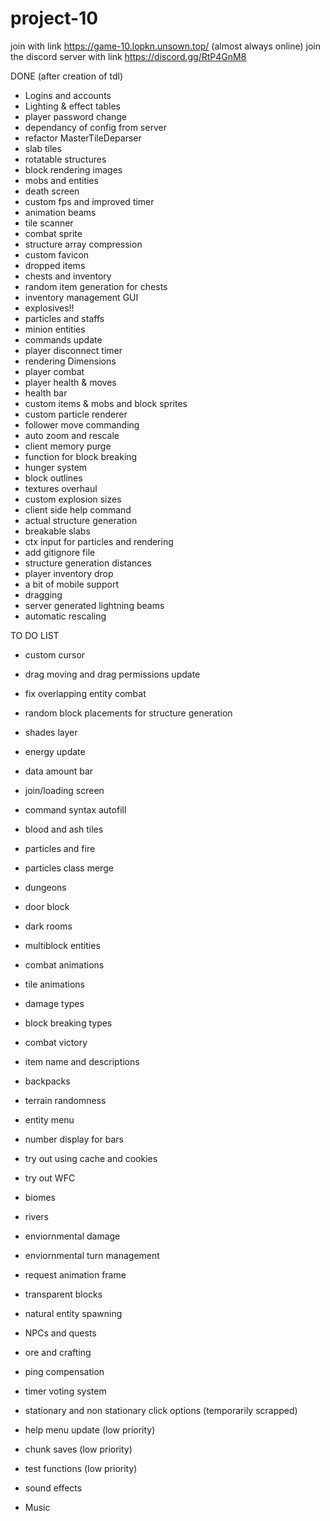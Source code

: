 # project-10

join with link https://game-10.lopkn.unsown.top/ (almost always online)
join the discord server with link https://discord.gg/RtP4GnM8

DONE (after creation of tdl)
- Logins and accounts
- Lighting & effect tables
- player password change
- dependancy of config from server
- refactor MasterTileDeparser
- slab tiles
- rotatable structures
- block rendering images
- mobs and entities
- death screen
- custom fps and improved timer
- animation beams
- tile scanner
- combat sprite
- structure array compression
- custom favicon
- dropped items
- chests and inventory
- random item generation for chests
- inventory management GUI
- explosives!!
- particles and staffs
- minion entities
- commands update
- player disconnect timer
- rendering Dimensions
- player combat
- player health & moves
- health bar
- custom items & mobs and block sprites
- custom particle renderer
- follower move commanding
- auto zoom and rescale
- client memory purge
- function for block breaking
- hunger system
- block outlines
- textures overhaul
- custom explosion sizes
- client side help command
- actual structure generation
- breakable slabs
- ctx input for particles and rendering
- add gitignore file
- structure generation distances
- player inventory drop
- a bit of mobile support
- dragging
- server generated lightning beams
- automatic rescaling


TO DO LIST

- custom cursor

- drag moving and drag permissions update

- fix overlapping entity combat

- random block placements for structure generation	

- shades layer

- energy update

- data amount bar

- join/loading screen

- command syntax autofill

- blood and ash tiles

- particles and fire

- particles class merge

- dungeons

- door block

- dark rooms

- multiblock entities

- combat animations

- tile animations

- damage types

- block breaking types

- combat victory

- item name and descriptions

- backpacks

- terrain randomness

- entity menu

- number display for bars

- try out using cache and cookies

- try out WFC

- biomes

- rivers

- enviornmental damage

- enviornmental turn management

- request animation frame

- transparent blocks

- natural entity spawning

- NPCs and quests

- ore and crafting

- ping compensation

- timer voting system

- stationary and non stationary click options (temporarily scrapped)

- help menu update (low priority)

- chunk saves (low priority)

- test functions (low priority)

- sound effects
 
- Music






